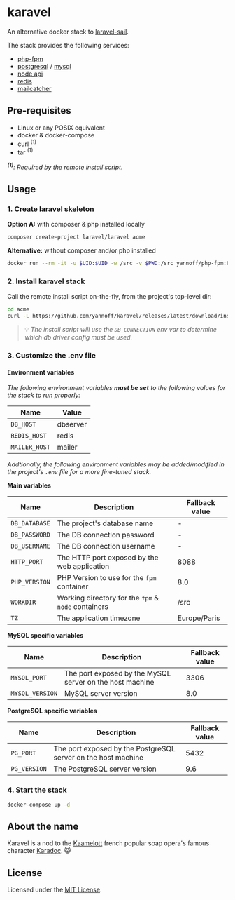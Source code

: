 # karavel

An alternative docker stack to [laravel-sail](https://github.com/laravel/sail).

The stack provides the following services:

- [php-fpm](https://github.com/docker-library/php)
- [postgresql](https://github.com/docker-library/postgres) / [mysql](https://github.com/docker-library/mysql/)
- [node api](https://github.com/yannoff/docker-node-api)
- [redis](https://github.com/docker-library/redis)
- [mailcatcher](https://github.com/schickling/dockerfiles/tree/master/mailcatcher)

## Pre-requisites

- Linux or any POSIX equivalent
- docker & docker-compose
- curl <sup>(1)</sup>
- tar <sup>(1)</sup>

_**<sup>(1)</sup>**: Required by the remote install script._

## Usage

### 1. Create laravel skeleton

**Option A:** with composer & php installed locally

```bash
composer create-project laravel/laravel acme
```

**Alternative:** without composer and/or php installed

```bash
docker run --rm -it -u $UID:$UID -w /src -v $PWD:/src yannoff/php-fpm:8.0 composer create-project laravel/laravel acme
```

### 2. Install karavel stack

Call the remote install script on-the-fly, from the project's top-level dir:

```bash
cd acme
curl -L https://github.com/yannoff/karavel/releases/latest/download/install.sh | bash
```

> :bulb: *The install script will use the `DB_CONNECTION` env var to determine which db driver config must be used.*

### 3. Customize the .env file

#### Environment variables

_The following environment variables **must be set** to the following values for the stack to run properly:_

Name|Value
---|---
`DB_HOST`|dbserver
`REDIS_HOST`|redis
`MAILER_HOST`|mailer


_Addtionally, the following environment variables may be added/modified in the project's `.env` file for a more fine-tuned stack._

**Main variables**

Name|Description|Fallback value
---|---|---
`DB_DATABASE`|The project's database name|-|
`DB_PASSWORD`|The DB connection password|-|
`DB_USERNAME`|The DB connection username|-|
`HTTP_PORT`|The HTTP port exposed by the web application|8088|
`PHP_VERSION`|PHP Version to use for the `fpm` container|8.0
`WORKDIR`| Working directory for the `fpm` & `node` containers|/src
`TZ`|The application timezone|Europe/Paris|

**MySQL specific variables**

Name|Description|Fallback value
---|---|---
`MYSQL_PORT`|The port exposed by the MySQL server on the host machine|3306|
`MYSQL_VERSION`|MySQL server version|8.0|


**PostgreSQL specific variables**

Name|Description|Fallback value
---|---|---
`PG_PORT`|The port exposed by the PostgreSQL server on the host machine|5432|
`PG_VERSION`|The PostgreSQL server version|9.6

### 4. Start the stack

```bash
docker-compose up -d
```

## About the name

Karavel is a nod to the [Kaamelott](https://en.wikipedia.org/wiki/Kaamelott) french popular soap opera's famous character [Karadoc](https://en.wikipedia.org/wiki/Caradoc). :smiley_cat:

## License

Licensed under the [MIT License](LICENSE).
